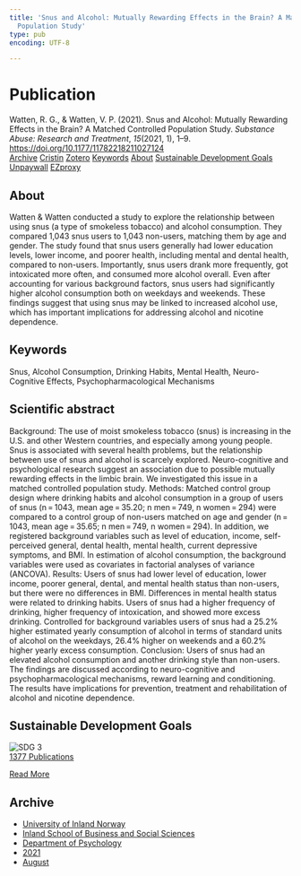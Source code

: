 ```yaml
---
title: 'Snus and Alcohol: Mutually Rewarding Effects in the Brain? A Matched Controlled
  Population Study'
type: pub
encoding: UTF-8

---
```

<h1>Publication</h1>
<article id="csl-bib-container-A9AA67SW" class="csl-bib-container">
  <div class="csl-bib-body"> <div class="csl-entry">Watten, R. G., &#38; Watten, V. P. (2021). Snus and Alcohol: Mutually Rewarding Effects in the Brain? A Matched Controlled Population Study. <i>Substance Abuse: Research and Treatment</i>, <i>15</i>(2021, 1), 1–9. <a href="https://doi.org/10.1177/11782218211027124">https://doi.org/10.1177/11782218211027124</a></div> </div>
  <div class="csl-bib-buttons">
    <a href="#taxonomy-article-A9AA67SW" alt="archive" class="csl-bib-button">Archive</a>
    <a href="https://app.cristin.no/results/show.jsf?id=1924380" alt="Cristin" class="csl-bib-button">Cristin</a>
    <a href="http://zotero.org/groups/5881554/items/A9AA67SW" alt="Zotero" class="csl-bib-button">Zotero</a>
    <a href="#keywords-article-A9AA67SW" alt="keywords" class="csl-bib-button">Keywords</a>
    <a href="#about-article-A9AA67SW" alt="about_pub" class="csl-bib-button">About</a>
    <a href="#sdg-article-A9AA67SW" alt="sdg" class="csl-bib-button">Sustainable Development Goals</a>
    <a href="https://doi.org/10.1177/11782218211027124" alt="Unpaywall" class="csl-bib-button">Unpaywall</a>
    <a href="https://doi.org/10.1177/11782218211027124" alt="EZproxy" class="csl-bib-button">EZproxy</a>
  </div>
  <div id="csl-bib-meta-container-A9AA67SW"></div>
</article>
<div id="csl-bib-meta-A9AA67SW" class="csl-bib-meta">
  <article id="about-article-A9AA67SW" class="about_pub-article">
    <h1>About</h1>
    Watten & Watten conducted a study to explore the relationship between using snus (a type of smokeless tobacco) and alcohol consumption. They compared 1,043 snus users to 1,043 non-users, matching them by age and gender. The study found that snus users generally had lower education levels, lower income, and poorer health, including mental and dental health, compared to non-users. Importantly, snus users drank more frequently, got intoxicated more often, and consumed more alcohol overall. Even after accounting for various background factors, snus users had significantly higher alcohol consumption both on weekdays and weekends. These findings suggest that using snus may be linked to increased alcohol use, which has important implications for addressing alcohol and nicotine dependence.
  </article>
  <article id="keywords-article-A9AA67SW" class="keywords-article">
    <h1>Keywords</h1>
    Snus, Alcohol Consumption, Drinking Habits, Mental Health, Neuro-Cognitive Effects, Psychopharmacological Mechanisms
  </article>
  <article id="abstract-article-A9AA67SW" class="abstract-article">
    <h1>Scientific abstract</h1>
    Background: The use of moist smokeless tobacco (snus) is increasing in the U.S. and other Western countries, and especially among young people. Snus is associated with several health problems, but the relationship between use of snus and alcohol is scarcely explored. Neuro-cognitive and psychological research suggest an association due to possible mutually rewarding effects in the limbic brain. We investigated this issue in a matched controlled population study. Methods: Matched control group design where drinking habits and alcohol consumption in a group of users of snus (n = 1043, mean age = 35.20; n men = 749, n women = 294) were compared to a control group of non-users matched on age and gender (n = 1043, mean age = 35.65; n men = 749, n women = 294). In addition, we registered background variables such as level of education, income, self-perceived general, dental health, mental health, current depressive symptoms, and BMI. In estimation of alcohol consumption, the background variables were used as covariates in factorial analyses of variance (ANCOVA). Results: Users of snus had lower level of education, lower income, poorer general, dental, and mental health status than non-users, but there were no differences in BMI. Differences in mental health status were related to drinking habits. Users of snus had a higher frequency of drinking, higher frequency of intoxication, and showed more excess drinking. Controlled for background variables users of snus had a 25.2% higher estimated yearly consumption of alcohol in terms of standard units of alcohol on the weekdays, 26.4% higher on weekends and a 60.2% higher yearly excess consumption. Conclusion: Users of snus had an elevated alcohol consumption and another drinking style than non-users. The findings are discussed according to neuro-cognitive and psychopharmacological mechanisms, reward learning and conditioning. The results have implications for prevention, treatment and rehabilitation of alcohol and nicotine dependence.
  </article>
  <article id="sdg-article-A9AA67SW" class="sdg-article">
    <h1>Sustainable Development Goals</h1>
    <div class="sdg-container"><div id="sdg3" class="sdg">
        <img src="{{< params subfolder >}}images/sdg/sdg03_en.png" class="image" alt="SDG 3">
        <div class="sdg-overlay">
          <a href="{{< params subfolder >}}en/archive/?sdg=3#archive" class="sdg-publication-count"><span>1377</span> Publications</a>
          <p><a href="https://sdgs.un.org/goals/goal3" class="sdg-read-more">Read More</a></p>
        </div>
      </div></div>
  </article>
  <article id="taxonomy-article-A9AA67SW" class="taxonomy-article">
    <h1>Archive</h1>
    <ul>
      <li><a href="{{< params subfolder >}}en/archive/?key=3DCRN523">University of Inland Norway</a></li>
      <li><a href="{{< params subfolder >}}en/archive/?key=DU8Q9LN9">Inland School of Business and Social Sciences</a></li>
      <li><a href="{{< params subfolder >}}en/archive/?key=KTD9NXA8">Department of Psychology</a></li>
      <li><a href="{{< params subfolder >}}en/archive/?key=Z3D9VY7X">2021</a></li>
      <li><a href="{{< params subfolder >}}en/archive/?key=S4AETT62">August</a></li>
    </ul>
  </article>
</div>
